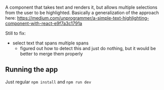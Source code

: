 A component that takes text and renders
it, but allows multiple selections from the user to be highlighted.
Basically a generalization of the approach here: https://medium.com/unprogrammer/a-simple-text-highlighting-component-with-react-e9f7a3c1791a

Still to fix: 
- select text that spans multiple spans
  - figured out how to detect this and just do nothing, but
    it would be better to merge them properly 

## Running the app
Just regular `npm install` and `npm run dev`
